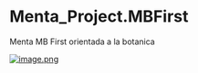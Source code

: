 # Menta_Project.MBFirst
Menta MB First orientada a la botanica

[![image.png](https://i.postimg.cc/3RrC5ZFS/image.png)](https://postimg.cc/rdbt5xbx)
